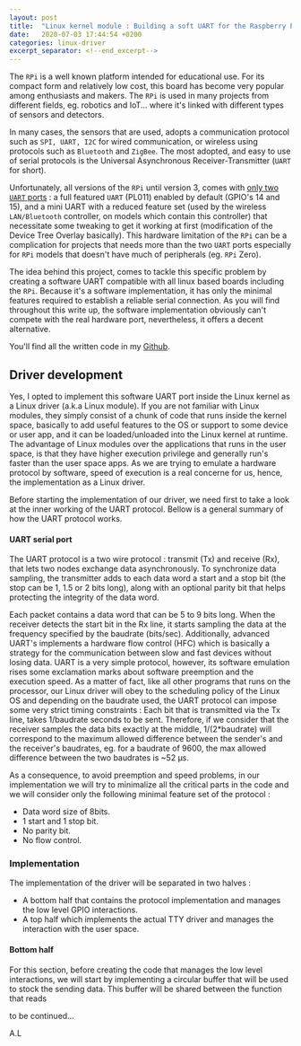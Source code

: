 ```yaml
---
layout: post
title:  "Linux kernel module : Building a soft UART for the Raspberry Pi"
date:   2020-07-03 17:44:54 +0200
categories: linux-driver
excerpt_separator: <!--end_excerpt-->
---
```


The `RPi` is a well known platform intended for educational use. For its compact form and relatively low cost, this board has become very popular among enthusiasts and makers. The `RPi` is used in many projects from different fields, eg. robotics and IoT... where it's linked with different types of sensors and detectors.
<!--end_excerpt-->

In many cases, the sensors that are used, adopts a communication protocol such as `SPI, UART, I2C` for wired communication, or wireless using protocols such as `Bluetooth` and `ZigBee`. The most adopted, and easy to use of serial protocols is the Universal Asynchronous Receiver-Transmitter (`UART` for short).

Unfortunately, all versions of the `RPi` until version 3, comes with [only two `UART` ports](https://www.raspberrypi.org/documentation/configuration/uart.md) : a full featured `UART` (PL011) enabled by default (GPIO's 14 and 15), and a mini UART with a reduced feature set (used by the wireless `LAN/Bluetooth` controller, on models which contain this controller) that necessitate some tweaking to get it working at first (modification of the Device Tree Overlay basically). This hardware limitation of the `RPi` can be a complication for projects that needs more than the two `UART` ports especially for `RPi` models that doesn't have much of peripherals (eg. `RPi` Zero).

The idea behind this project, comes to tackle this specific problem by creating a software UART compatible with all linux based boards including the `RPi`. Because it's a software implementation, it has only the minimal features required to establish a reliable serial connection. As you will find throughout this write up, the software implementation obviously can't compete with the real hardware port, nevertheless, it offers a decent alternative.

You'll find all the written code in my [Github](https://github.com/lakabd/Software-TTY-linux-driver).

## Driver development

Yes, I opted to implement this software UART port inside the Linux kernel as a Linux driver (a.k.a Linux module). If you are not familiar with Linux modules, they simply consist of a chunk of code that runs inside the kernel space, basically to add useful features to the OS or support to some device or user app, and it can be loaded/unloaded into the Linux kernel at runtime. The advantage of Linux modules over the applications that runs in the user space, is that they have higher execution privilege and generally run's faster than the user space apps. As we are trying to emulate a hardware protocol by software, speed of execution is a real concerne for us, hence, the implementation as a Linux driver.

Before starting the implementation of our driver, we need first to take a look at the inner working of the UART protocol. 
Bellow is a general summary of how the UART protocol works.

#### UART serial port


The UART protocol is a two wire protocol : transmit (Tx) and receive (Rx), that lets two nodes exchange data asynchronously. To synchronize data sampling, the transmitter adds to each data word a start and a stop bit (the stop can be 1, 1.5 or 2 bits long), along with an optional parity bit that helps protecting the integrity of the data word.

Each packet contains a data word that can be 5 to 9 bits long. When the receiver detects the start bit in the Rx line, it starts sampling the data at the frequency specified by the baudrate (bits/sec). Additionally, advanced UART's implements a hardware flow control (HFC) which is basically a strategy  for the communication between slow and fast devices without losing data.
UART is a very simple protocol, however, its software emulation rises some exclamation marks about software preemption and the execution speed. As a matter of fact, like all other programs that runs on the processor, our Linux driver will obey to the scheduling policy of the Linux OS and depending on the baudrate used, the UART protocol can impose some very strict timing constraints : Each bit that is transmitted via the Tx line, takes 1/baudrate seconds to be sent. Therefore, if we consider that the receiver samples the data bits exactly at the middle, 1/(2*baudrate) will correspond to the maximum allowed difference between the sender's and the receiver's baudrates, eg. for a baudrate of  9600, the max allowed difference between the two baudrates is ~52 μs.

As a consequence, to avoid preemption and speed problems, in our implementation we will try to minimalize all the critical parts in the code and we will consider only the following minimal feature set of the protocol : 

- Data word size of 8bits.
- 1 start and 1 stop bit.
- No parity bit.
- No flow control.

### Implementation
The implementation of the driver will be separated in two halves :
       
- A bottom half that contains the protocol implementation and manages the low level GPIO interactions.
- A top half which implements the actual TTY driver and manages the interaction with the user space.
#### Bottom half
For this section, before creating the code that manages the low level interactions, we will start by implementing a circular buffer that will be used to stock the sending data. This buffer will be shared between the function that reads










to be continued...





A.L
